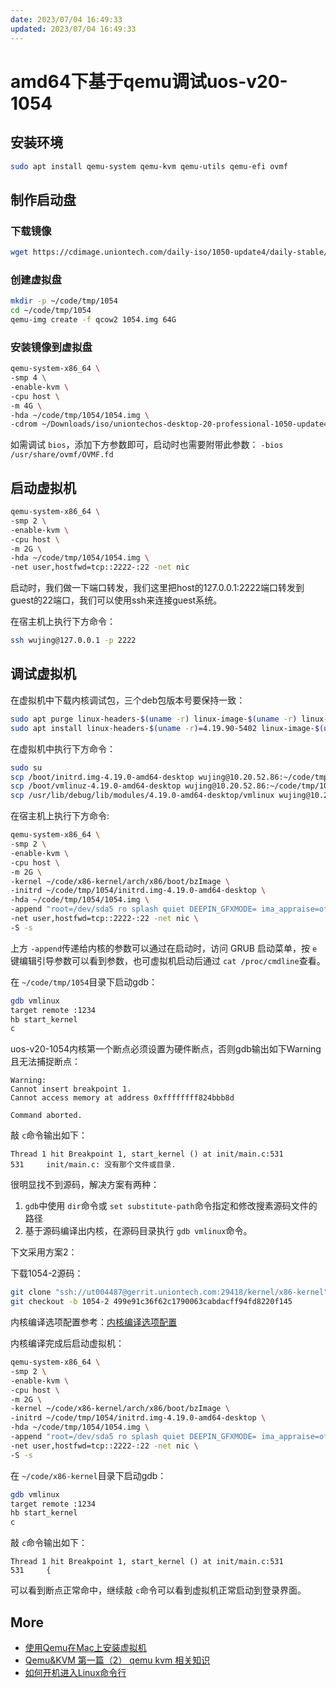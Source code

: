 ```yaml
---
date: 2023/07/04 16:49:33
updated: 2023/07/04 16:49:33
---
```


# amd64下基于qemu调试uos-v20-1054

## 安装环境

```bash
sudo apt install qemu-system qemu-kvm qemu-utils qemu-efi ovmf
```

## 制作启动盘

### 下载镜像

```bash
wget https://cdimage.uniontech.com/daily-iso/1050-update4/daily-stable/20221231/uniontechos-desktop-20-professional-1050-update4-amd64.iso
```

### 创建虚拟盘

```bash
mkdir -p ~/code/tmp/1054
cd ~/code/tmp/1054
qemu-img create -f qcow2 1054.img 64G
```

### 安装镜像到虚拟盘

```bash
qemu-system-x86_64 \
-smp 4 \
-enable-kvm \
-cpu host \
-m 4G \
-hda ~/code/tmp/1054/1054.img \
-cdrom ~/Downloads/iso/uniontechos-desktop-20-professional-1050-update4-amd64.iso
```

如需调试 `bios`，添加下方参数即可，启动时也需要附带此参数：
`-bios /usr/share/ovmf/OVMF.fd`

## 启动虚拟机

```bash
qemu-system-x86_64 \
-smp 2 \
-enable-kvm \
-cpu host \
-m 2G \
-hda ~/code/tmp/1054/1054.img \
-net user,hostfwd=tcp::2222-:22 -net nic
```

启动时，我们做一下端口转发，我们这里把host的127.0.0.1:2222端口转发到guest的22端口，我们可以使用ssh来连接guest系统。

在宿主机上执行下方命令：

```bash
ssh wujing@127.0.0.1 -p 2222
```

## 调试虚拟机

在虚拟机中下载内核调试包，三个deb包版本号要保持一致：

```bash
sudo apt purge linux-headers-$(uname -r) linux-image-$(uname -r) linux-image-$(uname -r)-dbg
sudo apt install linux-headers-$(uname -r)=4.19.90-5402 linux-image-$(uname -r)=4.19.90-5402 linux-image-$(uname -r)-dbg=4.19.90-5402
```

在虚拟机中执行下方命令：

```bash
sudo su
scp /boot/initrd.img-4.19.0-amd64-desktop wujing@10.20.52.86:~/code/tmp/1054
scp /boot/vmlinuz-4.19.0-amd64-desktop wujing@10.20.52.86:~/code/tmp/1054
scp /usr/lib/debug/lib/modules/4.19.0-amd64-desktop/vmlinux wujing@10.20.52.86:~/code/tmp/1054
```

在宿主机上执行下方命令:

```bash
qemu-system-x86_64 \
-smp 2 \
-enable-kvm \
-cpu host \
-m 2G \
-kernel ~/code/x86-kernel/arch/x86/boot/bzImage \
-initrd ~/code/tmp/1054/initrd.img-4.19.0-amd64-desktop \
-hda ~/code/tmp/1054/1054.img \
-append "root=/dev/sda5 ro splash quiet DEEPIN_GFXMODE= ima_appraise=off security=selinux checkreqprot=1 libahci.ignore_sss=1 nokaslr" \
-net user,hostfwd=tcp::2222-:22 -net nic \
-S -s
```

上方 `-append`传递给内核的参数可以通过在启动时，访问 GRUB 启动菜单，按 `e`键编辑引导参数可以看到参数，也可虚拟机启动后通过 `cat /proc/cmdline`查看。

在 `~/code/tmp/1054`目录下启动gdb：

```bash
gdb vmlinux
target remote :1234
hb start_kernel
c
```

uos-v20-1054内核第一个断点必须设置为硬件断点，否则gdb输出如下Warning且无法捕捉断点：

```text
Warning:
Cannot insert breakpoint 1.
Cannot access memory at address 0xffffffff824bbb8d

Command aborted.
```

敲 `c`命令输出如下：

```text
Thread 1 hit Breakpoint 1, start_kernel () at init/main.c:531
531     init/main.c: 没有那个文件或目录. 
```

很明显找不到源码，解决方案有两种：

1. `gdb`中使用 `dir`命令或 `set substitute-path`命令指定和修改搜素源码文件的路径
2. 基于源码编译出内核，在源码目录执行 `gdb vmlinux`命令。

下文采用方案2：

下载1054-2源码：

```bash
git clone "ssh://ut004487@gerrit.uniontech.com:29418/kernel/x86-kernel" && scp -p -P 29418 ut004487@gerrit.uniontech.com:hooks/commit-msg "x86-kernel/.git/hooks/"
git checkout -b 1054-2 499e91c36f62c1790063cabdacff94fd8220f145
```

内核编译选项配置参考：[内核编译选项配置](https://github.com/realwujing/linux-learning/blob/main/debug/kernel/qemu/%E5%9F%BA%E4%BA%8Eqemu%20tap(NAT%E7%BD%91%E7%BB%9C)%E3%80%81debootstrap%20%E8%B0%83%E8%AF%95%E5%86%85%E6%A0%B8%E3%80%81%E6%A0%B9%E6%96%87%E4%BB%B6%E7%B3%BB%E7%BB%9F.md#%E5%86%85%E6%A0%B8%E7%BC%96%E8%AF%91%E9%80%89%E9%A1%B9%E9%85%8D%E7%BD%AE)

内核编译完成后启动虚拟机：

```bash
qemu-system-x86_64 \
-smp 2 \
-enable-kvm \
-cpu host \
-m 2G \
-kernel ~/code/x86-kernel/arch/x86/boot/bzImage \
-initrd ~/code/tmp/1054/initrd.img-4.19.0-amd64-desktop \
-hda ~/code/tmp/1054/1054.img \
-append "root=/dev/sda5 ro splash quiet DEEPIN_GFXMODE= ima_appraise=off security=selinux checkreqprot=1 libahci.ignore_sss=1 nokaslr" \
-net user,hostfwd=tcp::2222-:22 -net nic \
-S -s
```

在 `~/code/x86-kernel`目录下启动gdb：

```bash
gdb vmlinux
target remote :1234
hb start_kernel
c
```

敲 `c`命令输出如下：

```text
Thread 1 hit Breakpoint 1, start_kernel () at init/main.c:531
531     {  
```

可以看到断点正常命中，继续敲 `c`命令可以看到虚拟机正常启动到登录界面。

## More

- [使用Qemu在Mac上安装虚拟机](https://blog.csdn.net/weixin_39759247/article/details/126569448)
- [Qemu&amp;KVM 第一篇（2） qemu kvm 相关知识](https://blog.csdn.net/weixin_34253539/article/details/93084893)
- [如何开机进入Linux命令行](https://www.linuxprobe.com/boot-into-linuxcli.html)
